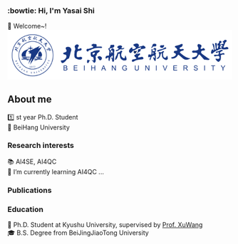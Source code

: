 ### :bowtie: Hi, I'm Yasai Shi 
👋 Welcome~!
![Image text](./BUAA-白底蓝字.png)
## About me
:one: st year Ph.D. Student  
:school: BeiHang University  

### Research interests
:books: AI4SE, AI4QC   
🌱 I’m currently learning AI4QC ...

### Publications


### Education
:necktie: Ph.D. Student at Kyushu University, supervised by [Prof. XuWang](http://xuwang.tech)  
:mortar_board: B.S. Degree from BeiJingJiaoTong University
